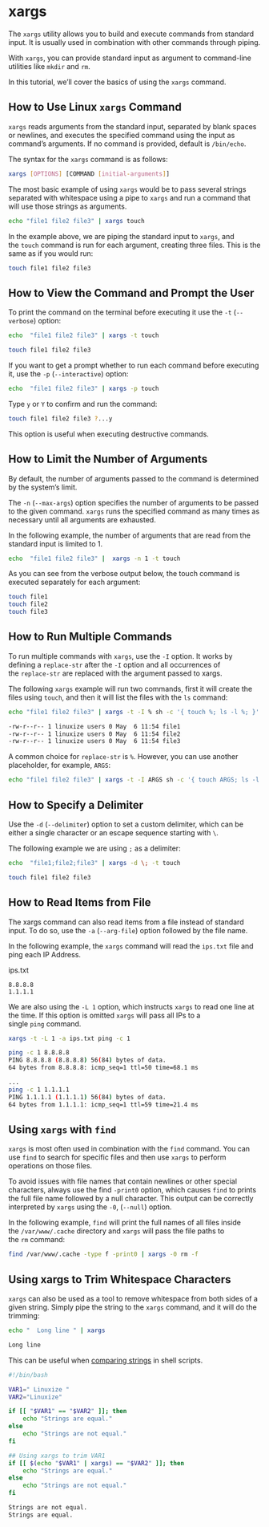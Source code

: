 # xargs

The `xargs` utility allows you to build and execute commands from standard input. It is usually used in combination with other commands through piping.

With `xargs`, you can provide standard input as argument to command-line utilities like `mkdir` and `rm`.

In this tutorial, we’ll cover the basics of using the `xargs` command.

## How to Use Linux `xargs` Command

`xargs` reads arguments from the standard input, separated by blank spaces or newlines, and executes the specified command using the input as command’s arguments. If no command is provided, default is `/bin/echo`.

The syntax for the `xargs` command is as follows:

```sh
xargs [OPTIONS] [COMMAND [initial-arguments]]
```

The most basic example of using `xargs` would be to pass several strings separated with whitespace using a pipe to `xargs` and run a command that will use those strings as arguments.

```sh
echo "file1 file2 file3" | xargs touch
```

In the example above, we are piping the standard input to `xargs`, and the `touch` command is run for each argument, creating three files. This is the same as if you would run:

```sh
touch file1 file2 file3
```

## How to View the Command and Prompt the User

To print the command on the terminal before executing it use the `-t` (`--verbose`) option:

```sh
echo  "file1 file2 file3" | xargs -t touch
```

```bash
touch file1 file2 file3
```

If you want to get a prompt whether to run each command before executing it, use the `-p` (`--interactive`) option:

```bash
echo  "file1 file2 file3" | xargs -p touch
```

Type `y` or `Y` to confirm and run the command:

```bash
touch file1 file2 file3 ?...y
```

This option is useful when executing destructive commands.

## **How to Limit the Number of Arguments**

By default, the number of arguments passed to the command is determined by the system’s limit.

The `-n` (`--max-args`) option specifies the number of arguments to be passed to the given command. `xargs` runs the specified command as many times as necessary until all arguments are exhausted.

In the following example, the number of arguments that are read from the standard input is limited to 1.

```bash
echo  "file1 file2 file3" |  xargs -n 1 -t touch
```

As you can see from the verbose output below, the touch command is executed separately for each argument:

```bash
touch file1
touch file2
touch file3
```

## **How to Run Multiple Commands**

To run multiple commands with `xargs`, use the `-I` option. It works by defining a `replace-str` after the `-I` option and all occurrences of the `replace-str` are replaced with the argument passed to xargs.

The following `xargs` example will run two commands, first it will create the files using `touch`, and then it will list the files with the `ls` command:

```bash
echo "file1 file2 file3" | xargs -t -I % sh -c '{ touch %; ls -l %; }'
```

```bash
-rw-r--r-- 1 linuxize users 0 May  6 11:54 file1
-rw-r--r-- 1 linuxize users 0 May  6 11:54 file2
-rw-r--r-- 1 linuxize users 0 May  6 11:54 file3
```

A common choice for `replace-str` is `%`. However, you can use another placeholder, for example, `ARGS`:

```bash
echo "file1 file2 file3" | xargs -t -I ARGS sh -c '{ touch ARGS; ls -l ARGS; }'
```

## **How to Specify a Delimiter**

Use the `-d` (`--delimiter`) option to set a custom delimiter, which can be either a single character or an escape sequence starting with `\`.

The following example we are using `;` as a delimiter:

```bash
echo  "file1;file2;file3" | xargs -d \; -t touch
```

```bash
touch file1 file2 file3
```

## **How to Read Items from File**

The xargs command can also read items from a file instead of standard input. To do so, use the `-a` (`--arg-file`) option followed by the file name.

In the following example, the `xargs` command will read the `ips.txt` file and ping each IP Address.

ips.txt

```
8.8.8.8
1.1.1.1
```

We are also using the `-L 1` option, which instructs `xargs` to read one line at the time. If this option is omitted `xargs` will pass all IPs to a single `ping` command.

```bash
xargs -t -L 1 -a ips.txt ping -c 1
```

```bash
ping -c 1 8.8.8.8
PING 8.8.8.8 (8.8.8.8) 56(84) bytes of data.
64 bytes from 8.8.8.8: icmp_seq=1 ttl=50 time=68.1 ms

...
ping -c 1 1.1.1.1
PING 1.1.1.1 (1.1.1.1) 56(84) bytes of data.
64 bytes from 1.1.1.1: icmp_seq=1 ttl=59 time=21.4 ms
```

## **Using** `xargs` with `find`

`xargs` is most often used in combination with the `find` command. You can use `find` to search for specific files and then use `xargs` to perform operations on those files.

To avoid issues with file names that contain newlines or other special characters, always use the find `-print0` option, which causes `find` to prints the full file name followed by a null character. This output can be correctly interpreted by `xargs` using the `-0`, (`--null`) option.

In the following example, `find` will print the full names of all files inside the `/var/www/.cache` directory and `xargs` will pass the file paths to the `rm` command:

```bash
find /var/www/.cache -type f -print0 | xargs -0 rm -f
```

## **Using xargs to Trim Whitespace Characters**

`xargs` can also be used as a tool to remove whitespace from both sides of a given string. Simply pipe the string to the `xargs` command, and it will do the trimming:

```bash
echo "  Long line " | xargs
```

```bash
Long line
```

This can be useful when [comparing strings](https://linuxize.com/post/how-to-compare-strings-in-bash/) in shell scripts.

```bash
#!/bin/bash

VAR1=" Linuxize "
VAR2="Linuxize"

if [[ "$VAR1" == "$VAR2" ]]; then
    echo "Strings are equal."
else
    echo "Strings are not equal."
fi

## Using xargs to trim VAR1
if [[ $(echo "$VAR1" | xargs) == "$VAR2" ]]; then
    echo "Strings are equal."
else
    echo "Strings are not equal."
fi
```

```bash
Strings are not equal.
Strings are equal.
```
